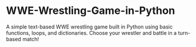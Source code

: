 # WWE-Wrestling-Game-in-Python
A simple text-based WWE wrestling game built in Python using basic functions, loops, and dictionaries. Choose your wrestler and battle in a turn-based match!
